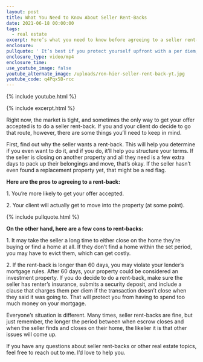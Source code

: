 ```yaml
---
layout: post
title: What You Need to Know About Seller Rent-Backs
date: 2021-06-18 00:00:00
tags:
  - real estate
excerpt: Here’s what you need to know before agreeing to a seller rent-back.
enclosure:
pullquote: ' It’s best if you protect yourself upfront with a per diem, security deposit, and renter’s insurance.'
enclosure_type: video/mp4
enclosure_time:
use_youtube_image: false
youtube_alternate_image: /uploads/ron-hier-seller-rent-back-yt.jpg
youtube_code: q4Pqx5B-rcc
---
```

{% include youtube.html %}

{% include excerpt.html %}

Right now, the market is tight, and sometimes the only way to get your offer accepted is to do a seller rent-back. If you and your client do decide to go that route, however, there are some things you’ll need to keep in mind.

First, find out why the seller wants a rent-back. This will help you determine if you even want to do it, and if you do, it’ll help you structure your terms. If the seller is closing on another property and all they need is a few extra days to pack up their belongings and move, that’s okay. If the seller hasn’t even found a replacement property yet, that might be a red flag.

**Here are the pros to agreeing to a rent-back:**

1\. You’re more likely to get your offer accepted.

2\. Your client will actually get to move into the property (at some point).

{% include pullquote.html %}

**On the other hand, here are a few cons to rent-backs:**

1\. It may take the seller a long time to either close on the home they’re buying or find a home at all. If they don’t find a home within the set period, you may have to evict them, which can get costly.

2\. If the rent-back is longer than 60 days, you may violate your lender’s mortgage rules. After 60 days, your property could be considered an investment property. If you do decide to do a rent-back, make sure the seller has renter’s insurance, submits a security deposit, and include a clause that charges them per diem if the transaction doesn’t close when they said it was going to. That will protect you from having to spend too much money on your mortgage.

Everyone’s situation is different. Many times, seller rent-backs are fine, but just remember, the longer the period between when escrow closes and when the seller finds and closes on their home, the likelier it is that other issues will come up.

If you have any questions about seller rent-backs or other real estate topics, feel free to reach out to me. I’d love to help you.
